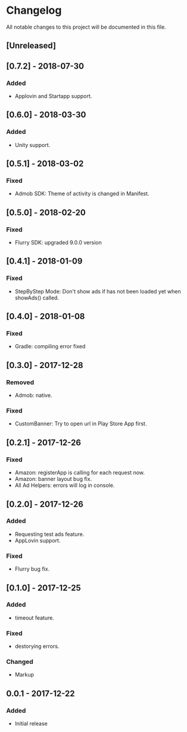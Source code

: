 # Changelog
All notable changes to this project will be documented in this file.

## [Unreleased]

## [0.7.2] - 2018-07-30
### Added
- Applovin and Startapp support.

## [0.6.0] - 2018-03-30
### Added
- Unity support.

## [0.5.1] - 2018-03-02
### Fixed
- Admob SDK: Theme of activity is changed in Manifest.

## [0.5.0] - 2018-02-20
### Fixed
- Flurry SDK: upgraded 9.0.0 version

## [0.4.1] - 2018-01-09
### Fixed
- StepByStep Mode: Don't show ads if has not been loaded yet when showAds() called.

## [0.4.0] - 2018-01-08
### Fixed
- Gradle: compiling error fixed

## [0.3.0] - 2017-12-28
### Removed
- Admob: native.

### Fixed
- CustomBanner: Try to open url in Play Store App first.

## [0.2.1] - 2017-12-26
### Fixed
- Amazon:  registerApp is calling for each request now.
- Amazon:  banner layout bug fix.
- All Ad Helpers: errors will log in console.

## [0.2.0] - 2017-12-26
### Added
- Requesting test ads feature.
- AppLovin support.

### Fixed
- Flurry bug fix.

## [0.1.0] - 2017-12-25
### Added
- timeout feature.

### Fixed
- destorying errors.

### Changed
- Markup

## 0.0.1 - 2017-12-22
### Added
- Initial release

